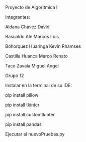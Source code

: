 Proyecto de Algoritmica I


Integrantes:


Aldana Chavez David

Basualdo Ale Marcos Luis

Bohorquez Huaringa Kevin Rhamses

Castilla Huanca Marco Renato

Taco Zavala Miguel Angel 


Grupo 12 

Instalar en la terminal de su IDE:

pip install pillow

pip install tkinter

pip install customtkinter

pip install pandas

Ejecutar el nuevoPruebas.py
